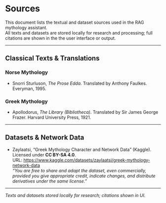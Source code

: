 # Sources

This document lists the textual and dataset sources used in the RAG mythology assistant.  
All texts and datasets are stored locally for research and processing; full citations are shown in the the user interface or output.

---

## Classical Texts & Translations

### Norse Mythology  
- Snorri Sturluson, *The Prose Edda*. Translated by Anthony Faulkes. Everyman, 1995.  

### Greek Mythology  
- Apollodorus, *The Library (Bibliotheca)*. Translated by Sir James George Frazer. Harvard University Press, 1921.  

---

## Datasets & Network Data

- Zaylaatsi, “Greek Mythology Character and Network Data” (Kaggle). Licensed under **CC BY-SA 4.0**.  
  URL: https://www.kaggle.com/datasets/zaylaatsi/greek-mythology-network-data  
  _“You are free to share and adapt the dataset, even commercially, provided you give appropriate credit, indicate changes, and distribute derivatives under the same license.”_  

---

*Texts and datasets stored locally for research; citations shown in UI.*
